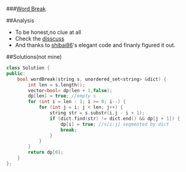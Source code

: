 ###[Word Break][qurl]

##Analysis
 - To be honest,no clue at all
 - Check the [disscuss][durl] 
 - And thanks to [shibai86][dpauthor]'s elegant code and finanly figured it out.

##Solutions(not mine)
```c++
class Solution {
public:
    bool wordBreak(string s, unordered_set<string> &dict) {
        int len = s.length();
        vector<bool> dp(len + 1,false);
        dp[len] = true; //empty s
        for (int i = len - 1; i >= 0; i--) {
            for (int j = i; j < len; j++) {
                string str = s.substr(i,j - i + 1);
                if (dict.find(str) != dict.end() && dp[j + 1]) {
                    dp[i] = true; //s[i:j] segmented by dict
                    break;
                }
            }
        }
        return dp[0];
    }
};
```

[qurl]:https://oj.leetcode.com/problems/word-break/
[durl]:https://oj.leetcode.com/discuss/1523/who-can-show-me-a-dp-solution-thanks
[dpauthor]:https://oj.leetcode.com/discuss/user/shibai86

